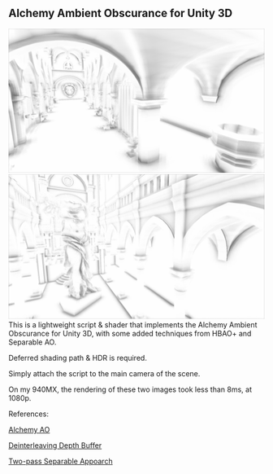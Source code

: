 Alchemy Ambient Obscurance for Unity 3D
------------
![screenshot](sponza_raw.png)
![screenshot](sibenik_raw.png)
This is a lightweight script & shader that implements the Alchemy Ambient Obscurance for Unity 3D, with some added techniques from HBAO+ and Separable AO.

Deferred shading path & HDR is required. 

Simply attach the script to the main camera of the scene.

On my 940MX, the rendering of these two images took less than 8ms, at 1080p.

References:

[Alchemy AO](https://research.nvidia.com/publication/alchemy-screen-space-ambient-obscurance-algorithm)

[Deinterleaving Depth Buffer](https://developer.nvidia.com/sites/default/files/akamai/gamedev/docs/BAVOIL_ParticleShadowsAndCacheEfficientPost.pdf)

[Two-pass Separable Appoarch](https://perso.telecom-paristech.fr/boubek/papers/SAO/)